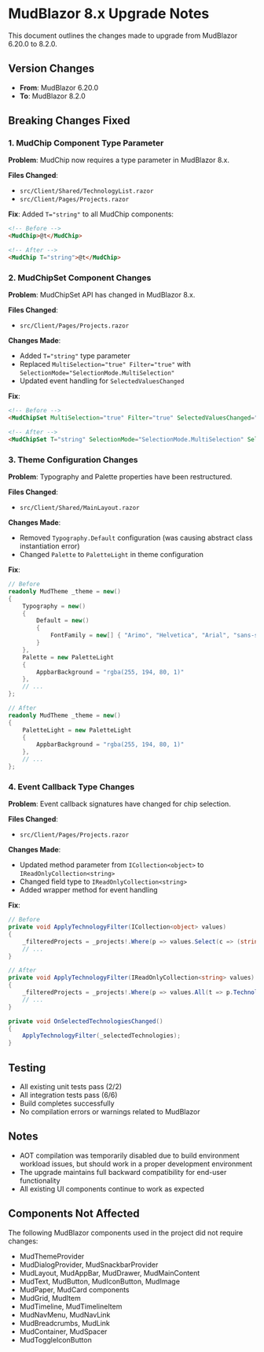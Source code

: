 # MudBlazor 8.x Upgrade Notes

This document outlines the changes made to upgrade from MudBlazor 6.20.0 to 8.2.0.

## Version Changes
- **From**: MudBlazor 6.20.0
- **To**: MudBlazor 8.2.0

## Breaking Changes Fixed

### 1. MudChip Component Type Parameter
**Problem**: MudChip now requires a type parameter in MudBlazor 8.x.

**Files Changed**:
- `src/Client/Shared/TechnologyList.razor`
- `src/Client/Pages/Projects.razor`

**Fix**: Added `T="string"` to all MudChip components:
```html
<!-- Before -->
<MudChip>@t</MudChip>

<!-- After -->
<MudChip T="string">@t</MudChip>
```

### 2. MudChipSet Component Changes
**Problem**: MudChipSet API has changed in MudBlazor 8.x.

**Files Changed**:
- `src/Client/Pages/Projects.razor`

**Changes Made**:
- Added `T="string"` type parameter
- Replaced `MultiSelection="true" Filter="true"` with `SelectionMode="SelectionMode.MultiSelection"`
- Updated event handling for `SelectedValuesChanged`

**Fix**:
```html
<!-- Before -->
<MudChipSet MultiSelection="true" Filter="true" SelectedValuesChanged="ApplyTechnologyFilter">

<!-- After -->
<MudChipSet T="string" SelectionMode="SelectionMode.MultiSelection" SelectedValues="_selectedTechnologies" SelectedValuesChanged="OnSelectedTechnologiesChanged">
```

### 3. Theme Configuration Changes
**Problem**: Typography and Palette properties have been restructured.

**Files Changed**:
- `src/Client/Shared/MainLayout.razor`

**Changes Made**:
- Removed `Typography.Default` configuration (was causing abstract class instantiation error)
- Changed `Palette` to `PaletteLight` in theme configuration

**Fix**:
```csharp
// Before
readonly MudTheme _theme = new()
{
    Typography = new()
    {
        Default = new()
        {
            FontFamily = new[] { "Arimo", "Helvetica", "Arial", "sans-serif" }
        }
    },
    Palette = new PaletteLight
    {
        AppbarBackground = "rgba(255, 194, 80, 1)"
    },
    // ...
};

// After
readonly MudTheme _theme = new()
{
    PaletteLight = new PaletteLight
    {
        AppbarBackground = "rgba(255, 194, 80, 1)"
    },
    // ...
};
```

### 4. Event Callback Type Changes
**Problem**: Event callback signatures have changed for chip selection.

**Files Changed**:
- `src/Client/Pages/Projects.razor`

**Changes Made**:
- Updated method parameter from `ICollection<object>` to `IReadOnlyCollection<string>`
- Changed field type to `IReadOnlyCollection<string>`
- Added wrapper method for event handling

**Fix**:
```csharp
// Before
private void ApplyTechnologyFilter(ICollection<object> values)
{
    _filteredProjects = _projects!.Where(p => values.Select(c => (string)c).All(t => p.Technologies.Contains(t))).ToList();
    // ...
}

// After
private void ApplyTechnologyFilter(IReadOnlyCollection<string> values)
{
    _filteredProjects = _projects!.Where(p => values.All(t => p.Technologies.Contains(t))).ToList();
    // ...
}

private void OnSelectedTechnologiesChanged()
{
    ApplyTechnologyFilter(_selectedTechnologies);
}
```

## Testing
- All existing unit tests pass (2/2)
- All integration tests pass (6/6)
- Build completes successfully
- No compilation errors or warnings related to MudBlazor

## Notes
- AOT compilation was temporarily disabled due to build environment workload issues, but should work in a proper development environment
- The upgrade maintains full backward compatibility for end-user functionality
- All existing UI components continue to work as expected

## Components Not Affected
The following MudBlazor components used in the project did not require changes:
- MudThemeProvider
- MudDialogProvider, MudSnackbarProvider
- MudLayout, MudAppBar, MudDrawer, MudMainContent
- MudText, MudButton, MudIconButton, MudImage
- MudPaper, MudCard components
- MudGrid, MudItem
- MudTimeline, MudTimelineItem
- MudNavMenu, MudNavLink
- MudBreadcrumbs, MudLink
- MudContainer, MudSpacer
- MudToggleIconButton